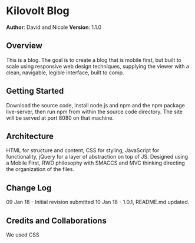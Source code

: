# Kilovolt Blog

**Author**: David and Nicole
**Version**: 1.1.0

## Overview
This is a blog. The goal is to create a blog that is mobile first, but built to scale using responsive web design techniques, supplying the viewer with a clean, navigable, legible interface, built to comp.

## Getting Started
Download the source code, install node.js and npm and the npm package live-server, then run npm from within the source code directory. The site will be served at port 8080 on that machine.

## Architecture
HTML for structure and content, CSS for styling, JavaScript for functionality, jQuery for a layer of abstraction on top of JS. Designed using a Mobile First, RWD philosophy with SMACCS and MVC thinking directing the organization of the files.

## Change Log
09 Jan 18 - Initial revision submitted
10 Jan 18 - 1.0.1, README.md updated.

## Credits and Collaborations
We used CSS 
